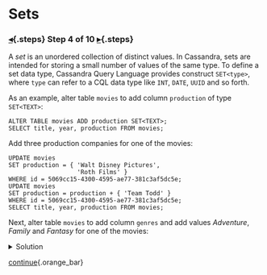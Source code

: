 <div class="top">

# Sets
### [◂](command:katapod.loadPage?step3){.steps} Step 4 of 10 [▸](command:katapod.loadPage?step5){.steps}
</div>

A *set* is an unordered collection of distinct values. In Cassandra, sets are intended for 
storing a small number of values of the same type. To define a set data type, 
Cassandra Query Language provides construct `SET<type>`, where `type` can refer to a CQL data type like 
`INT`, `DATE`, `UUID` and so forth.

As an example, alter table `movies` to add column `production` of type `SET<TEXT>`:
```
ALTER TABLE movies ADD production SET<TEXT>;
SELECT title, year, production FROM movies;
```

Add three production companies for one of the movies:
```
UPDATE movies 
SET production = { 'Walt Disney Pictures', 
                   'Roth Films' }
WHERE id = 5069cc15-4300-4595-ae77-381c3af5dc5e;
UPDATE movies 
SET production = production + { 'Team Todd' } 
WHERE id = 5069cc15-4300-4595-ae77-381c3af5dc5e;
SELECT title, year, production FROM movies;
```

Next, alter table `movies` to add column `genres` and 
add values *Adventure*, *Family* and *Fantasy* for one of the movies:
<details>
  <summary>Solution</summary>

```
ALTER TABLE movies ADD genres SET<TEXT>;

UPDATE movies 
SET genres = { 'Adventure', 'Family', 'Fantasy' }
WHERE id = 5069cc15-4300-4595-ae77-381c3af5dc5e;

SELECT title, year, genres FROM movies;
```

</details>

[continue](command:katapod.loadPage?step5){.orange_bar}